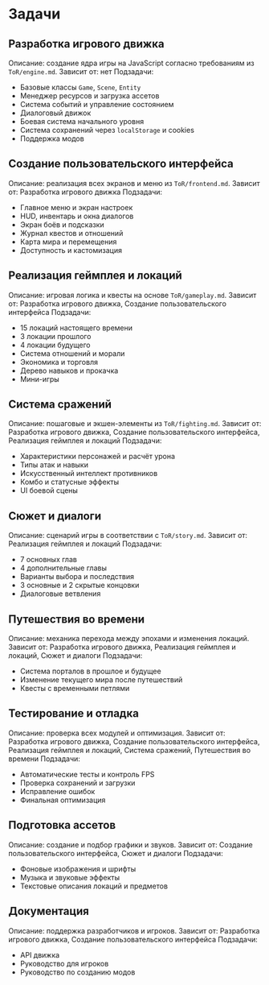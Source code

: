 # Задачи

## Разработка игрового движка
Описание: создание ядра игры на JavaScript согласно требованиям из `ToR/engine.md`.
Зависит от: нет
Подзадачи:
- Базовые классы `Game`, `Scene`, `Entity`
- Менеджер ресурсов и загрузка ассетов
- Система событий и управление состоянием
- Диалоговый движок
- Боевая система начального уровня
- Система сохранений через `localStorage` и cookies
- Поддержка модов

## Создание пользовательского интерфейса
Описание: реализация всех экранов и меню из `ToR/frontend.md`.
Зависит от: Разработка игрового движка
Подзадачи:
- Главное меню и экран настроек
- HUD, инвентарь и окна диалогов
- Экран боёв и подсказки
- Журнал квестов и отношений
- Карта мира и перемещения
- Доступность и кастомизация

## Реализация геймплея и локаций
Описание: игровая логика и квесты на основе `ToR/gameplay.md`.
Зависит от: Разработка игрового движка, Создание пользовательского интерфейса
Подзадачи:
- 15 локаций настоящего времени
- 3 локации прошлого
- 4 локации будущего
- Система отношений и морали
- Экономика и торговля
- Дерево навыков и прокачка
- Мини-игры

## Система сражений
Описание: пошаговые и экшен-элементы из `ToR/fighting.md`.
Зависит от: Разработка игрового движка, Создание пользовательского интерфейса, Реализация геймплея и локаций
Подзадачи:
- Характеристики персонажей и расчёт урона
- Типы атак и навыки
- Искусственный интеллект противников
- Комбо и статусные эффекты
- UI боевой сцены

## Сюжет и диалоги
Описание: сценарий игры в соответствии с `ToR/story.md`.
Зависит от: Реализация геймплея и локаций
Подзадачи:
- 7 основных глав
- 4 дополнительные главы
- Варианты выбора и последствия
- 3 основные и 2 скрытые концовки
- Диалоговые ветвления

## Путешествия во времени
Описание: механика перехода между эпохами и изменения локаций.
Зависит от: Разработка игрового движка, Реализация геймплея и локаций, Сюжет и диалоги
Подзадачи:
- Система порталов в прошлое и будущее
- Изменение текущего мира после путешествий
- Квесты с временными петлями

## Тестирование и отладка
Описание: проверка всех модулей и оптимизация.
Зависит от: Разработка игрового движка, Создание пользовательского интерфейса, Реализация геймплея и локаций, Система сражений, Путешествия во времени
Подзадачи:
- Автоматические тесты и контроль FPS
- Проверка сохранений и загрузки
- Исправление ошибок
- Финальная оптимизация

## Подготовка ассетов
Описание: создание и подбор графики и звуков.
Зависит от: Создание пользовательского интерфейса, Сюжет и диалоги
Подзадачи:
- Фоновые изображения и шрифты
- Музыка и звуковые эффекты
- Текстовые описания локаций и предметов

## Документация
Описание: поддержка разработчиков и игроков.
Зависит от: Разработка игрового движка, Создание пользовательского интерфейса
Подзадачи:
- API движка
- Руководство для игроков
- Руководство по созданию модов
